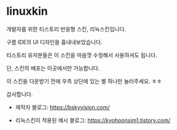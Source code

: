 # linuxkin

개발자를 위한 티스토리 반응형 스킨, 리눅스킨입니다.

구름 IDE의 UI 디자인을 흉내내보았습니다. 

티스토리 유저분들은 이 스킨을 마음껏 수정해서 사용하셔도 됩니다. 

단, 스킨의 배포는 이곳에서만 가능합니다. 

이 스킨을 다운받기 전에 우측 상단에 있는 별 하나만 눌러주세요. ㅎㅎ

감사합니다. 


* 제작자 블로그: https://bskyvision.com/

* 리눅스킨이 적용된 예시 블로그: https://kyohoonsim1.tistory.com/

